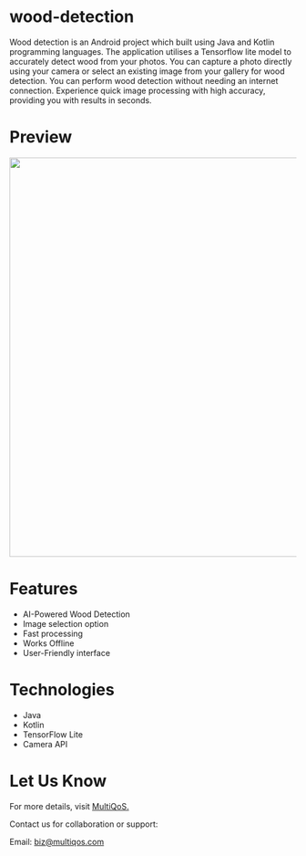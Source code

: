 # wood-detection

Wood detection is an Android project which built using Java and Kotlin programming languages. The application utilises a Tensorflow lite model to accurately detect wood from your photos. You can capture a photo directly using your camera or select an existing image from your gallery for wood detection. You can perform wood detection without needing an internet connection. Experience quick image processing with high accuracy, providing you with results in seconds.



# Preview
<img src = https://github.com/jignesh-multiqos/wood-detection/assets/168101227/1496adda-0d1b-4348-a302-95160bb0fc2c height="700" />

# Features
* AI-Powered Wood Detection
* Image selection option
* Fast processing
* Works Offline
* User-Friendly interface

# Technologies
* Java
* Kotlin
* TensorFlow Lite
* Camera API


# Let Us Know
For more details, visit [MultiQoS.](https://multiqos.com/flutter-app-development/)

Contact us for collaboration or support:

Email: biz@multiqos.com
